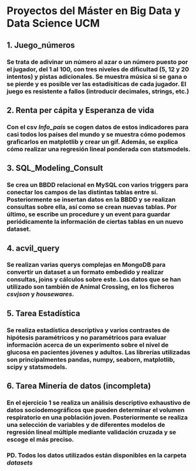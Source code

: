 # Proyectos del Máster en Big Data y Data Science UCM

## 1. Juego_números

### Se trata de adivinar un número al azar o un número puesto por el jugador, del 1 al 100, con tres niveles de dificultad (5, 12 y 20 intentos) y pistas adicionales. Se muestra música si se gana o se pierde y es posible ver las estadísiticas de cada jugador. El juego es resistente a fallos (introducir decimales, strings, etc.)

## 2. Renta per cápita y Esperanza de vida

### Con el csv *Info_pais* se cogen datos de estos indicadores para casi todos los países del mundo y se muestra cómo podemos graficarlos en matplotlib y crear un gif. Además, se explica cómo realizar una regresión lineal ponderada con statsmodels.

## 3. SQL_Modeling_Consult

### Se crea un BBDD relacional en MySQL con varios triggers para conectar los campos de las distintas tablas entre sí. Posteriormente se insertan datos en la BBDD y se realizan consultas sobre ella, así como se crean nuevas tablas. Por último, se escribe un procedure y un event para guardar periódicamente la información de ciertas tablas en un nuevo dataset.

## 4. acvil_query

### Se realizan varias querys complejas en MongoDB para convertir un dataset a un formato embedido y realizar consultas, joins y cálculos sobre este. Los datos que se han utilizado son también de Animal Crossing, en los ficheros *csvjson* y *housewares*.

## 5. Tarea Estadística

### Se realiza estadística descriptiva y varios contrastes de hipótesis paramétricos y no paramétricos para evaluar información acerca de un experimento sobre el nivel de glucosa en pacientes jóvenes y adultos. Las librerías utilizadas son principalmentes pandas, numpy, seaborn, matplotlib, scipy y statsmodels.

## 6. Tarea Minería de datos (incompleta)

### En el ejercicio 1 se realiza un análisis descriptivo exhaustivo de datos sociodemográficos que pueden determinar el volumen respiratorio en una población joven. Posteriormente se realiza una selección de variables y de diferentes modelos de regresión lineal múltiple mediante validación cruzada y se escoge el más preciso.

### PD. Todos los datos utilizados están disponibles en la carpeta *datasets*
